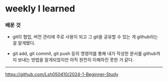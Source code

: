 # weekly I learned
### 배운 것
* git이 협업, 버전 관리에 주로 사용이 되고 그 git을 공유할 수 있는 게 github라는 걸 알게됐다.
- git add, git commit, git push 등의 명령어를 통해 내가 작성한 문서를 github까지 보내는 방법을 알게되었지만 아직 완전히 이해하진 못한 거 같다.
---
https://github.com/Lsh050410/2024-1-Beginner-Study